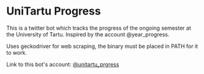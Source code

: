 # UniTartu Progress

This is a twitter bot which tracks the progress of the ongoing semester at the University of Tartu.
Inspired by the account @year_progress.

Uses geckodriver for web scraping, the binary must be placed in PATH for it to work.

Link to this bot's account: [@unitartu_prgress](https://twitter.com/unitartu_prgrss)
